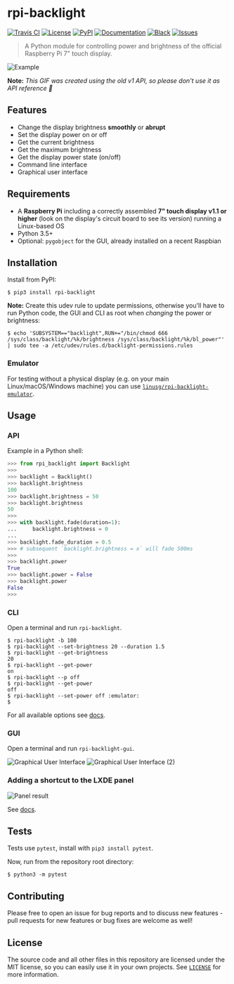 # rpi-backlight

[![Travis CI](https://api.travis-ci.org/linusg/rpi-backlight.svg?branch=v2.0.0-alpha)](https://travis-ci.org/linusg/rpi-backlight)
[![License](https://img.shields.io/github/license/mashape/apistatus.svg)](ttps://github.com/linusg/rpi-backlight/blob/master/LICENSE)
[![PyPI](https://img.shields.io/pypi/v/rpi-backlight.svg)](https://pypi.org/project/rpi-backlight/)
[![Documentation](https://img.shields.io/badge/docs-latest-blue.svg)](https://rpi-backlight.readthedocs.io/en/latest/)
[![Black](https://img.shields.io/badge/code%20style-black-000000.svg)](https://github.com/ambv/black)
[![Issues](https://img.shields.io/github/issues/linusg/rpi-backlight.svg)](https://github.com/linusg/rpi-backlight/issues)

> A Python module for controlling power and brightness of the official Raspberry Pi 7" touch display.

![Example](https://raw.githubusercontent.com/linusg/rpi-backlight/v2.0.0-alpha/docs/example.gif)

**Note:** _This GIF was created using the old v1 API, so please don't use it as API reference 🙂_

## Features

- Change the display brightness **smoothly** or **abrupt**
- Set the display power on or off
- Get the current brightness
- Get the maximum brightness
- Get the display power state (on/off)
- Command line interface
- Graphical user interface

## Requirements

- A **Raspberry Pi** including a correctly assembled **7" touch display v1.1 or higher**
  (look on the display's circuit board to see its version) running a Linux-based OS
- Python 3.5+
- Optional: ``pygobject`` for the GUI, already installed on a recent Raspbian

## Installation

Install from PyPI:

```console
$ pip3 install rpi-backlight
```

**Note:** Create this udev rule to update permissions, otherwise you'll have to run
Python code, the GUI and CLI as root when _changing_ the power or brightness:

```console
$ echo 'SUBSYSTEM=="backlight",RUN+="/bin/chmod 666 /sys/class/backlight/%k/brightness /sys/class/backlight/%k/bl_power"' | sudo tee -a /etc/udev/rules.d/backlight-permissions.rules
```

### Emulator

For testing without a physical display (e.g. on your main Linux/macOS/Windows machine)
you can use [`linusg/rpi-backlight-emulator`](https://github.com/linusg/rpi-backlight-emulator).

## Usage

### API

Example in a Python shell:

```python
>>> from rpi_backlight import Backlight
>>>
>>> backlight = Backlight()
>>> backlight.brightness
100
>>> backlight.brightness = 50
>>> backlight.brightness
50
>>>
>>> with backlight.fade(duration=1):
...     backlight.brightness = 0
...
>>> backlight.fade_duration = 0.5
>>> # subsequent `backlight.brightness = x` will fade 500ms
>>>
>>> backlight.power
True
>>> backlight.power = False
>>> backlight.power
False
>>>
```

### CLI

Open a terminal and run `rpi-backlight`.

```console
$ rpi-backlight -b 100
$ rpi-backlight --set-brightness 20 --duration 1.5
$ rpi-backlight --get-brightness
20
$ rpi-backlight --get-power
on
$ rpi-backlight --p off
$ rpi-backlight --get-power
off
$ rpi-backlight --set-power off :emulator:
$
```

For all available options see [docs](https://rpi-backlight.readthedocs.io/en/latest/usage.html#command-line-interface).

### GUI

Open a terminal and run `rpi-backlight-gui`.

![Graphical User Interface](https://raw.githubusercontent.com/linusg/rpi-backlight/v2.0.0-alpha/docs/gui.png)
![Graphical User Interface (2)](https://raw.githubusercontent.com/linusg/rpi-backlight/v2.0.0-alpha/docs/gui2.png)

### Adding a shortcut to the LXDE panel

![Panel result](https://raw.githubusercontent.com/linusg/rpi-backlight/v2.0.0-alpha/docs/panel_result.png)

See [docs](https://rpi-backlight.readthedocs.io/en/latest/usage.html#adding-a-shortcut-to-the-lxde-panel).

## Tests

Tests use `pytest`, install with `pip3 install pytest`.

Now, run from the repository root directory:

```console
$ python3 -m pytest
```

## Contributing

Please free to open an issue for bug reports and to discuss new features - pull requests for new features or bug fixes are welcome as well!

## License

The source code and all other files in this repository are licensed under the MIT
license, so you can easily use it in your own projects. See [`LICENSE`](LICENSE) for
more information.
